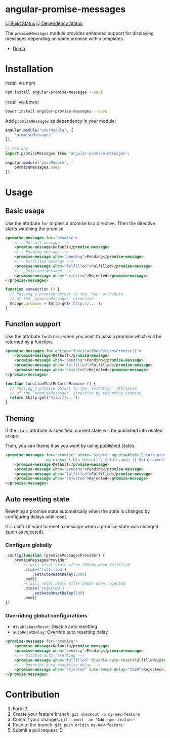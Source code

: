 # angular-promise-messages

[![Build Status](https://travis-ci.org/hshn/angular-promise-messages.svg?branch=master)](https://travis-ci.org/hshn/angular-promise-messages) [![Dependency Status](https://david-dm.org/hshn/angular-promise-messages.svg)](https://david-dm.org/hshn/angular-promise-messages)

The `promiseMessages` module provides enhanced support for displaying messages depending on some promise within templates.

- [Demo](http://plnkr.co/edit/mqpcVFfzykHF5QN6sOLa?p=preview)

# Installation

install via npm

```bash
npm install angular-promise-messages --save
```

install via bower

```bash
bower install angular-promise-messages --save
```

Add `promiseMessages` as dependency in your module:

```js
angular.module('yourModule', [
    'promiseMessages'
]);
```

```js
// es6 way
import promiseMessages from 'angular-promise-messages';

angular.module('yourModule', [
    promiseMessages.name
]);
```

# Usage

## Basic usage

Use the attribute `for` to pass a promise to a directive. Then the directive starts watching the promise.

```html
<promise-messages for="promise">
    <!-- Default message -->
    <promise-message>Default</promise-message>
    <!-- Pending message -->
    <promise-message when="pending">Pending</promise-message>
    <!-- Fulfilled message -->
    <promise-message when="fulfilled">Fulfilled</promise-message>
    <!-- Rejected message -->
    <promise-message when="rejected">Rejected</promise-message>
</promise-messages>
```

```js
function someAction () {
  // Passing a promise object to the `for` attribute
  // of the `promiseMessages` directive
  $scope.promise = $http.get('http://...');
}
```

## Function support

Use the attribute `forAction` when you want to pass a promise which will be returned by a function.

```html
<promise-messages for-action="functionThatReturnsPromise()">
    <promise-message>Default</promise-message>
    <promise-message when="pending">Pending</promise-message>
    <promise-message when="fulfilled">Fulfilled</promise-message>
    <promise-message when="rejected">Rejected</promise-message>
</promise-messages>
```

```js
function functionThatReturnsPromise () {
  // Passing a promise object to the `forAction` attribute
  // of the `promiseMessages` directive by returning promise.
  return $http.get('http://...');
}
```

## Theming

If the `state` attribute is specified, current state will be published into related scope.

Then, you can theme it as you want by using published states.

```html
<promise-messages for="promise" state="$state" ng-disabled="$state.pending"
                  ng-class="{'btn-default': $state.none || $state.pending, 'btn-danger': $state.rejected, 'btn-success': $state.resolved}">
    <promise-message>Default</promise-message>
    <promise-message when="pending">Pending</promise-message>
    <promise-message when="fulfilled">Fulfilled</promise-message>
    <promise-message when="rejected">Rejected</promise-message>
</promise-messages>
```

## Auto resetting state

Resetting a promise state automatically when the state is changed by configuring delays until reset.

It is useful if want to reset a message when a promise state was changed (such as rejected).

### Configure globally

```js
.config(function (promiseMessagesProvider) {
    promiseMessagesProvider
        // will reset state after 3000ms when fulfilled
        .state('fulfilled')
            .setAutoResetDelay(3000)
        .end()
        // will reset state after 500ms when rejected
        .state('rejected')
            .setAutoResetDelay(500)
        .end()
})
```

### Overriding global configurations

- `disableAutoReset`: Disable auto resetting
- `autoResetDelay`: Override auto resetting delay

```html
<promise-messages for="promise">
    <promise-message>Default</promise-message>
    <promise-message when="pending">Pending</promise-message>
    <!-- Disable auto resetting -->
    <promise-message when="fulfilled" disable-auto-reset>Fulfilled</promise-message>
    <!-- Override auto resetting delay -->
    <promise-message when="rejected" auto-reset-delay="1500">Rejected</promise-message>
</promise-messages>
```

# Contribution

1. Fork it!
1. Create your feature branch: `git checkout -b my-new-feature`
1. Commit your changes: `git commit -am 'Add some feature'`
1. Push to the branch: `git push origin my-new-feature`
1. Submit a pull request :D

